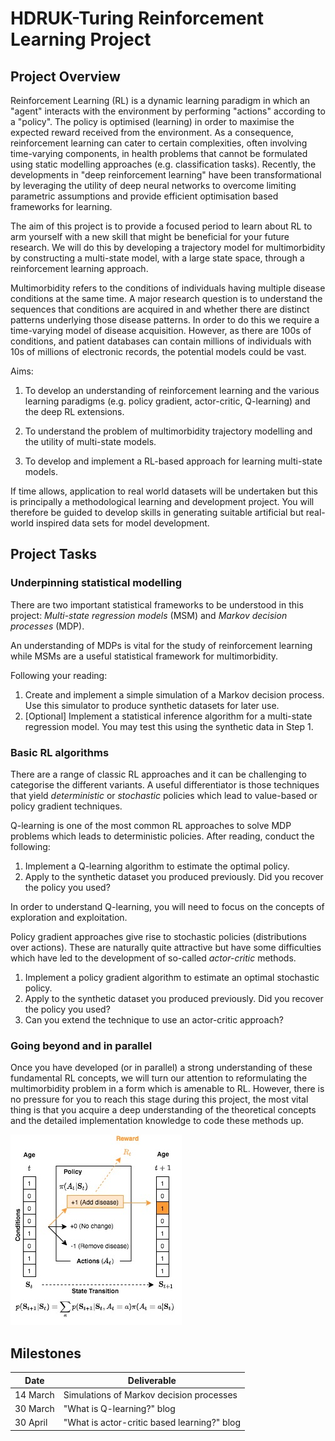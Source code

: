 # HDRUK-Turing Reinforcement Learning Project

## Project Overview

Reinforcement Learning (RL) is a dynamic learning paradigm in which an "agent" interacts with the environment by performing "actions" according to a "policy". The policy is optimised (learning) in order to maximise the expected reward received from the environment. As a consequence, reinforcement learning can cater to certain complexities, often involving time-varying components, in health problems that cannot be formulated using static modelling approaches (e.g. classification tasks). Recently, the developments in "deep reinforcement learning" have been transformational by leveraging the utility of deep neural networks to overcome limiting parametric assumptions and provide efficient optimisation based frameworks for learning.

The aim of this project is to provide a focused period to learn about RL to arm yourself with a new skill that might be beneficial for your future research. We will do this by developing a trajectory model for multimorbidity by constructing a multi-state model, with a large state space, through a reinforcement learning approach. 

Multimorbidity refers to the conditions of individuals having multiple disease conditions at the same time. A major research question is to understand the sequences that conditions are acquired in and whether there are distinct patterns underlying those disease patterns. In order to do this we require a time-varying model of disease acquisition. However, as there are 100s of conditions, and patient databases can contain millions of individuals with 10s of millions of electronic records, the potential models could be vast.

Aims:

1. To develop an understanding of reinforcement learning and the various learning paradigms (e.g. policy gradient, actor-critic, Q-learning) and the deep RL extensions.

2. To understand the problem of multimorbidity trajectory modelling and the utility of multi-state models.

3. To develop and implement a RL-based approach for learning multi-state models.

If time allows, application to real world datasets will be undertaken but this is principally a methodological learning and development project. You will therefore be guided to develop skills in generating suitable artificial but real-world inspired data sets for model development.

## Project Tasks

### Underpinning statistical modelling

There are two important statistical frameworks to be understood in this project: *Multi-state regression models* (MSM) and *Markov decision processes* (MDP).

An understanding of MDPs is vital for the study of reinforcement learning while MSMs are a useful statistical framework for multimorbidity. 

Following your reading:

1. Create and implement a simple simulation of a Markov decision process. Use this simulator to produce synthetic datasets for later use.
2. [Optional] Implement a statistical inference algorithm for a multi-state regression model. You may test this using the synthetic data in Step 1.

### Basic RL algorithms

There are a range of classic RL approaches and it can be challenging to categorise the different variants. A useful differentiator is those techniques that yield *deterministic* or *stochastic* policies which lead to value-based or policy gradient techniques.  

Q-learning is one of the most common RL approaches to solve MDP problems which leads to deterministic policies. After reading, conduct the following:

1. Implement a Q-learning algorithm to estimate the optimal policy. 
2. Apply to the synthetic dataset you produced previously. Did you recover the policy you used?

In order to understand Q-learning, you will need to focus on the concepts of exploration and exploitation.

Policy gradient approaches give rise to stochastic policies (distributions over actions). These are naturally quite attractive but have some difficulties which have led to the development of so-called *actor-critic* methods.

1. Implement a policy gradient algorithm to estimate an optimal stochastic policy. 
2. Apply to the synthetic dataset you produced previously. Did you recover the policy you used?
3. Can you extend the technique to use an actor-critic approach?

### Going beyond and in parallel

Once you have developed (or in parallel) a strong understanding of these fundamental RL concepts, we will turn our attention to reformulating the multimorbidity problem in a form which is amenable to RL. However, there is no pressure for you to reach this stage during this project, the most vital thing is that you acquire a deep understanding of the theoretical concepts and the detailed implementation knowledge to code these methods up.


![Multimorbidity](mdp.jpg "Multi-state model for multimorbidity")

## Milestones

Date    | Deliverable |
--------|-------------|
14 March | Simulations of Markov decision processes |
30 March | "What is Q-learning?" blog |
30 April | "What is actor-critic based learning?" blog |

## 
